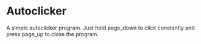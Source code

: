 # Autoclicker
A simple autoclicker program. 
Just hold page_down to click constantly and press page_up to close the program.
